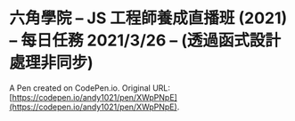 # 六角學院 – JS 工程師養成直播班 (2021) – 每日任務 2021/3/26 – (透過函式設計處理非同步)

A Pen created on CodePen.io. Original URL: [https://codepen.io/andy1021/pen/XWpPNpE](https://codepen.io/andy1021/pen/XWpPNpE).


